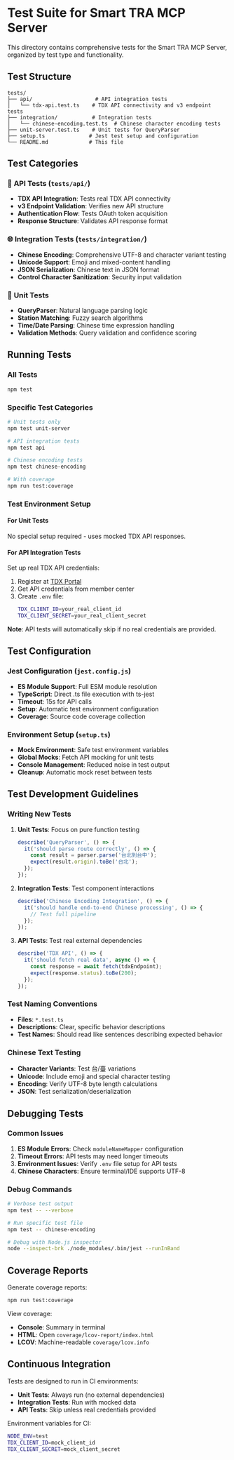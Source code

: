# Test Suite for Smart TRA MCP Server

This directory contains comprehensive tests for the Smart TRA MCP Server, organized by test type and functionality.

## Test Structure

```
tests/
├── api/                    # API integration tests
│   └── tdx-api.test.ts    # TDX API connectivity and v3 endpoint tests
├── integration/           # Integration tests
│   └── chinese-encoding.test.ts  # Chinese character encoding tests
├── unit-server.test.ts    # Unit tests for QueryParser
├── setup.ts              # Jest test setup and configuration
└── README.md             # This file
```

## Test Categories

### 🔌 **API Tests** (`tests/api/`)
- **TDX API Integration**: Tests real TDX API connectivity
- **v3 Endpoint Validation**: Verifies new API structure
- **Authentication Flow**: Tests OAuth token acquisition
- **Response Structure**: Validates API response format

### 🌐 **Integration Tests** (`tests/integration/`)
- **Chinese Encoding**: Comprehensive UTF-8 and character variant testing
- **Unicode Support**: Emoji and mixed-content handling
- **JSON Serialization**: Chinese text in JSON format
- **Control Character Sanitization**: Security input validation

### 🧪 **Unit Tests**
- **QueryParser**: Natural language parsing logic
- **Station Matching**: Fuzzy search algorithms
- **Time/Date Parsing**: Chinese time expression handling
- **Validation Methods**: Query validation and confidence scoring

## Running Tests

### All Tests
```bash
npm test
```

### Specific Test Categories
```bash
# Unit tests only
npm test unit-server

# API integration tests
npm test api

# Chinese encoding tests
npm test chinese-encoding

# With coverage
npm run test:coverage
```

### Test Environment Setup

#### For Unit Tests
No special setup required - uses mocked TDX API responses.

#### For API Integration Tests
Set up real TDX API credentials:

1. Register at [TDX Portal](https://tdx.transportdata.tw/)
2. Get API credentials from member center
3. Create `.env` file:
   ```bash
   TDX_CLIENT_ID=your_real_client_id
   TDX_CLIENT_SECRET=your_real_client_secret
   ```

**Note**: API tests will automatically skip if no real credentials are provided.

## Test Configuration

### Jest Configuration (`jest.config.js`)
- **ES Module Support**: Full ESM module resolution
- **TypeScript**: Direct .ts file execution with ts-jest
- **Timeout**: 15s for API calls
- **Setup**: Automatic test environment configuration
- **Coverage**: Source code coverage collection

### Environment Setup (`setup.ts`)
- **Mock Environment**: Safe test environment variables
- **Global Mocks**: Fetch API mocking for unit tests
- **Console Management**: Reduced noise in test output
- **Cleanup**: Automatic mock reset between tests

## Test Development Guidelines

### Writing New Tests

1. **Unit Tests**: Focus on pure function testing
   ```typescript
   describe('QueryParser', () => {
     it('should parse route correctly', () => {
       const result = parser.parse('台北到台中');
       expect(result.origin).toBe('台北');
     });
   });
   ```

2. **Integration Tests**: Test component interactions
   ```typescript
   describe('Chinese Encoding Integration', () => {
     it('should handle end-to-end Chinese processing', () => {
       // Test full pipeline
     });
   });
   ```

3. **API Tests**: Test real external dependencies
   ```typescript
   describe('TDX API', () => {
     it('should fetch real data', async () => {
       const response = await fetch(tdxEndpoint);
       expect(response.status).toBe(200);
     });
   });
   ```

### Test Naming Conventions
- **Files**: `*.test.ts`
- **Descriptions**: Clear, specific behavior descriptions
- **Test Names**: Should read like sentences describing expected behavior

### Chinese Text Testing
- **Character Variants**: Test 台/臺 variations
- **Unicode**: Include emoji and special character testing
- **Encoding**: Verify UTF-8 byte length calculations
- **JSON**: Test serialization/deserialization

## Debugging Tests

### Common Issues

1. **ES Module Errors**: Check `moduleNameMapper` configuration
2. **Timeout Errors**: API tests may need longer timeouts
3. **Environment Issues**: Verify `.env` file setup for API tests
4. **Chinese Characters**: Ensure terminal/IDE supports UTF-8

### Debug Commands
```bash
# Verbose test output
npm test -- --verbose

# Run specific test file
npm test -- chinese-encoding

# Debug with Node.js inspector
node --inspect-brk ./node_modules/.bin/jest --runInBand
```

## Coverage Reports

Generate coverage reports:
```bash
npm run test:coverage
```

View coverage:
- **Console**: Summary in terminal
- **HTML**: Open `coverage/lcov-report/index.html`
- **LCOV**: Machine-readable `coverage/lcov.info`

## Continuous Integration

Tests are designed to run in CI environments:
- **Unit Tests**: Always run (no external dependencies)
- **Integration Tests**: Run with mocked data
- **API Tests**: Skip unless real credentials provided

Environment variables for CI:
```bash
NODE_ENV=test
TDX_CLIENT_ID=mock_client_id
TDX_CLIENT_SECRET=mock_client_secret
```